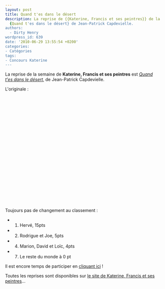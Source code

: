```yaml
---
layout: post
title: Quand t'es dans le désert
description: La reprise de {{Katerine, Francis et ses peintres}} de la semaine est
  {Quand t'es dans le désert} de Jean-Patrick Capdevielle.
authors:
  - Dirty Henry
wordpress_id: 639
date: '2010-06-29 13:55:54 +0200'
categories:
- Catégories
tags:
- Concours Katerine
---
```

La reprise de la semaine de __Katerine, Francis et ses peintres__ est [*Quand t'es dans le désert*](http://www.katerinefrancisetsespeintres.com/26.html), de Jean-Patrick Capdevielle.

L'originale :

<object width="480" height="348"><param name="movie" value="http://www.dailymotion.com/swf/video/x32pfd"></param><param name="allowFullScreen" value="true"></param><param name="allowScriptAccess" value="always"></param><embed type="application/x-shockwave-flash" src="http://www.dailymotion.com/swf/video/x32pfd" width="480" height="348" allowfullscreen="true" allowscriptaccess="always"></embed></object>

Toujours pas de changement au classement :
- 1. Hervé, 15pts
- 2. Rodrigue et Joe, 5pts
- 4. Marion, David et Loïc, 4pts
- 7. Le reste du monde à 0 pt

Il est encore temps de participer en [cliquant ici](569) !

Toutes les reprises sont disponibles sur [le site de Katerine, Francis et ses peintres](http://www.katerinefrancisetsespeintres.com/)…
